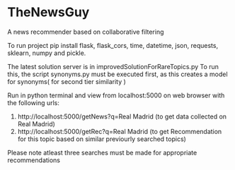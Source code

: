 # TheNewsGuy

A news recommender based on collaborative filtering

To run project pip install flask, flask_cors, time, datetime, json, requests, sklearn, numpy and pickle.

The latest solution server is in improvedSolutionForRareTopics.py
To run this, the script synonyms.py must be executed first, as this creates a model for synonyms( for second tier similarity )

Run in python terminal and view from localhost:5000 on web browser with the following urls:
1.  http://localhost:5000/getNews?q=Real Madrid (to get data collected on Real Madrid)
2.  http://localhost:5000/getRec?q=Real Madrid (to get Recommendation for this topic based on similar previourly searched topics)

Please note atleast three searches must be made for appropriate recommendations
